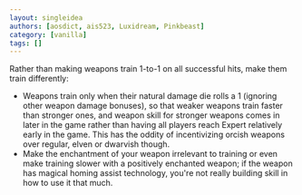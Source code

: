 ```yaml
---
layout: singleidea
authors: [aosdict, ais523, Luxidream, Pinkbeast]
category: [vanilla]
tags: []
---
```

Rather than making weapons train 1-to-1 on all successful hits, make them train differently:
* Weapons train only when their natural damage die rolls a 1 (ignoring other weapon damage bonuses), so that weaker weapons train faster than stronger ones, and weapon skill for stronger weapons comes in later in the game rather than having all players reach Expert relatively early in the game. This has the oddity of incentivizing orcish weapons over regular, elven or dwarvish though.
* Make the enchantment of your weapon irrelevant to training or even make training slower with a positively enchanted weapon; if the weapon has magical homing assist technology, you're not really building skill in how to use it that much.
